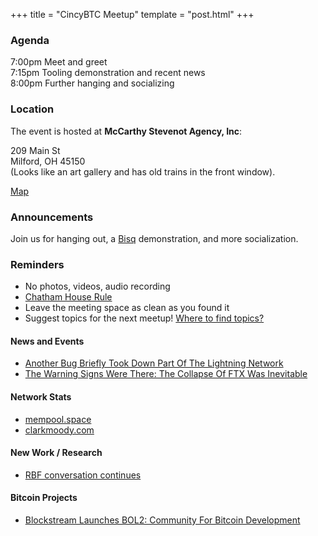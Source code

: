+++
title = "CincyBTC Meetup"
template = "post.html"
+++

### Agenda

7:00pm Meet and greet  
7:15pm Tooling demonstration and recent news  
8:00pm Further hanging and socializing  

### Location

The event is hosted at **McCarthy Stevenot Agency, Inc**:

209 Main St  
Milford, OH 45150  
(Looks like an art gallery and has old trains in the front window).  

[Map](https://www.google.com/maps/place/McCarthy+Stevenot+Agency,+Inc./@39.1741388,-84.2966441,17z/data=!4m12!1m6!3m5!1s0x884053ded069cfdf:0xa6db0edc78b578da!2sMcCarthy+Stevenot+Agency,+Inc.!8m2!3d39.1741282!4d-84.295781!3m4!1s0x884053ded069cfdf:0xa6db0edc78b578da!8m2!3d39.1741282!4d-84.295781)

### Announcements

Join us for hanging out, a [Bisq](https://bisq.network/) demonstration, and more socialization.

### Reminders

- No photos, videos, audio recording
- [Chatham House Rule](https://www.chathamhouse.org/about-us/chatham-house-rule)
- Leave the meeting space as clean as you found it
- Suggest topics for the next meetup! [Where to find topics?](/about/find-topics)

#### News and Events

- [Another Bug Briefly Took Down Part Of The Lightning Network](https://bitcoinmagazine.com/technical/bug-took-down-part-of-the-lightning-network)
- [The Warning Signs Were There: The Collapse Of FTX Was Inevitable](https://bitcoinmagazine.com/business/the-collapse-of-ftx-was-inevitable)

#### Network Stats

- [mempool.space](https://mempool.space/)
- [clarkmoody.com](https://bitcoin.clarkmoody.com/dashboard/)

#### New Work / Research

- [RBF conversation continues](https://bitcoinops.org/en/newsletters/2022/11/09/#continued-discussion-about-enabling-full-rbf)

#### Bitcoin Projects

- [Blockstream Launches BOL2: Community For Bitcoin Development](https://bitcoinmagazine.com/business/blockstream-launches-build-on-l2-bol2)
